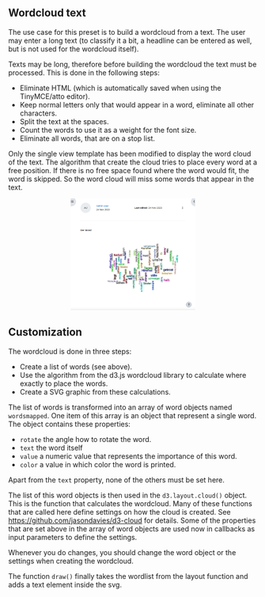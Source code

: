 ## Wordcloud text

The use case for this preset is to build a wordcloud from a text. The user may enter
a long text (to classify it a bit, a headline can be entered as well, but is not
used for the wordcloud itself).

Texts may be long, therefore before building the wordcloud the text must be processed.
This is done in the following steps:
* Eliminate HTML (which is automatically saved when using the TinyMCE/atto editor).
* Keep normal letters only that would appear in a word, eliminate all other characters. 
* Split the text at the spaces.
* Count the words to use it as a weight for the font size.
* Eliminate all words, that are on a stop list.

Only the single view template has been modified to display the word cloud of the
text. The algorithm that create the cloud tries to place every word at a free
position. If there is no free space found where the word would fit, the word is
skipped. So the word cloud will miss some words that appear in the text.

<div style="margin: 0 25%;">

![Wordcloud from a bunch of words in the list view](screenshot.png "Wordcloud from a bunch of words in the list view")

</div>

## Customization

The wordcloud is done in three steps:
* Create a list of words (see above).
* Use the algorithm from the d3.js wordcloud library to calculate where exactly to place the words.
* Create a SVG graphic from these calculations.

The list of words is transformed into an array of word objects named `wordsmapped`. One item
of this array is an object that represent a single word. The object contains
these properties:
* `rotate` the angle how to rotate the word.
* `text` the word itself
* `value` a numeric value that represents the importance of this word.
* `color` a value in which color the word is printed.

Apart from the `text` property, none of the others must be set here.

The list of this word objects is then used in the `d3.layout.cloud()` object. This
is the function that calculates the wordcloud. Many of these functions that are
called here define settings on how the cloud is created. See https://github.com/jasondavies/d3-cloud
for details. Some of the properties that are set above in the array of word objects
are used now in callbacks as input parameters to define the settings.

Whenever you do changes, you should change the word object or the settings when
creating the wordcloud.

The function `draw()` finally takes the wordlist from the layout function and adds a
text element inside the svg.
